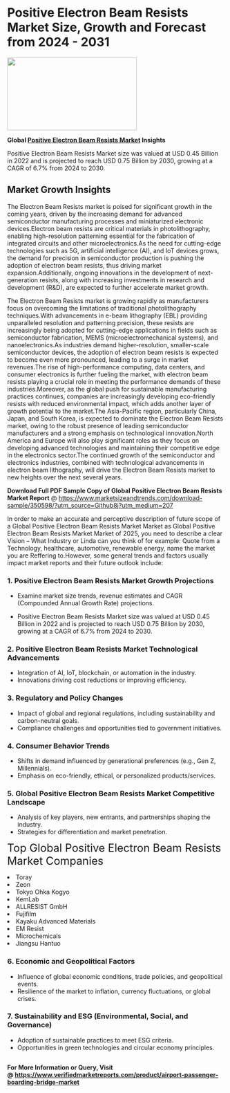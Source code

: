 <H1>Positive Electron Beam Resists Market Size, Growth and Forecast from 2024 - 2031</H1><img class="aligncenter size-medium wp-image-584254" src="https://thirdeyenews.in/wp-content/uploads/2024/09/Global-Market-Research-300x168.jpeg" alt="" width="300" height="168" /><p><strong>Global&nbsp;<a href="https://www.marketsizeandtrends.com/download-sample/350598/?utm_source=Github8j?utm_medium=207">Positive Electron Beam Resists Market</a> Insights</strong></p><p>Positive Electron Beam Resists Market size was valued at USD 0.45 Billion in 2022 and is projected to reach USD 0.75 Billion by 2030, growing at a CAGR of 6.7% from 2024 to 2030.</p><p><h2>Market Growth Insights</h2> <p>The Electron Beam Resists market is poised for significant growth in the coming years, driven by the increasing demand for advanced semiconductor manufacturing processes and miniaturized electronic devices.Electron beam resists are critical materials in photolithography, enabling high-resolution patterning essential for the fabrication of integrated circuits and other microelectronics.As the need for cutting-edge technologies such as 5G, artificial intelligence (AI), and IoT devices grows, the demand for precision in semiconductor production is pushing the adoption of electron beam resists, thus driving market expansion.Additionally, ongoing innovations in the development of next-generation resists, along with increasing investments in research and development (R&D), are expected to further accelerate market growth.</p> <p>The Electron Beam Resists market is growing rapidly as manufacturers focus on overcoming the limitations of traditional photolithography techniques.With advancements in e-beam lithography (EBL) providing unparalleled resolution and patterning precision, these resists are increasingly being adopted for cutting-edge applications in fields such as semiconductor fabrication, MEMS (microelectromechanical systems), and nanoelectronics.As industries demand higher-resolution, smaller-scale semiconductor devices, the adoption of electron beam resists is expected to become even more pronounced, leading to a surge in market revenues.The rise of high-performance computing, data centers, and consumer electronics is further fueling the market, with electron beam resists playing a crucial role in meeting the performance demands of these industries.Moreover, as the global push for sustainable manufacturing practices continues, companies are increasingly developing eco-friendly resists with reduced environmental impact, which adds another layer of growth potential to the market.The Asia-Pacific region, particularly China, Japan, and South Korea, is expected to dominate the Electron Beam Resists market, owing to the robust presence of leading semiconductor manufacturers and a strong emphasis on technological innovation.North America and Europe will also play significant roles as they focus on developing advanced technologies and maintaining their competitive edge in the electronics sector.The continued growth of the semiconductor and electronics industries, combined with technological advancements in electron beam lithography, will drive the Electron Beam Resists market to new heights over the next several years.</p> <p><span class=""><strong>Download Full PDF Sample Copy of Global Positive Electron Beam Resists Market Report</strong> @ <a href="https://www.marketsizeandtrends.com/download-sample/350598/?utm_source=Github8j?utm_medium=207" target="_blank">https://www.marketsizeandtrends.com/download-sample/350598/?utm_source=Github8j?utm_medium=207</a></span></p><p>In order to make an accurate and perceptive description of future scope of a Global&nbsp;Positive Electron Beam Resists Market Market as Global&nbsp;Positive Electron Beam Resists Market Market of 2025, you need to describe a clear Vision &ndash; What Industry or Linda can you think of for example: Quote from a Technology, healthcare, automotive, renewable energy, name the market you are Reffering to.However, some general trends and factors usually impact market reports and their future outlook include:</p><h3>1.&nbsp;<strong>Positive Electron Beam Resists Market Growth Projections</strong></h3><ul><li>Examine market size trends, revenue estimates and CAGR (Compounded Annual Growth Rate) projections.</li><li><p>Positive Electron Beam Resists Market size was valued at USD 0.45 Billion in 2022 and is projected to reach USD 0.75 Billion by 2030, growing at a CAGR of 6.7% from 2024 to 2030.</p></li></ul><h3>2.&nbsp;<strong>Positive Electron Beam Resists Market Technological Advancements</strong></h3><ul><li>Integration of AI, IoT, blockchain, or automation in the industry.</li><li>Innovations driving cost reductions or improving efficiency.</li></ul><h3>3.&nbsp;<strong>Regulatory and Policy Changes</strong></h3><ul><li>Impact of global and regional regulations, including sustainability and carbon-neutral goals.</li><li>Compliance challenges and opportunities tied to government initiatives.</li></ul><h3>4.&nbsp;<strong>Consumer Behavior Trends</strong></h3><ul><li>Shifts in demand influenced by generational preferences (e.g., Gen Z, Millennials).</li><li>Emphasis on eco-friendly, ethical, or personalized products/services.</li></ul><h3>5.&nbsp;<strong>Global Positive Electron Beam Resists Market Competitive Landscape</strong></h3><ul><li>Analysis of key players, new entrants, and partnerships shaping the industry.</li><li>Strategies for differentiation and market penetration.</li></ul><p data-pm-slice="1 1 []"><span style="color: inherit; font-family: inherit; font-size: 25px;">Top Global Positive Electron Beam Resists Market Companies</span></p><div class="" data-test-id=""><p><li>Toray</li><li> Zeon</li><li> Tokyo Ohka Kogyo</li><li> KemLab</li><li> ALLRESIST GmbH</li><li> Fujifilm</li><li> Kayaku Advanced Materials</li><li> EM Resist</li><li> Microchemicals</li><li> Jiangsu Hantuo</li></p></div><h3>6.&nbsp;<strong>Economic and Geopolitical Factors</strong></h3><ul><li>Influence of global economic conditions, trade policies, and geopolitical events.</li><li>Resilience of the market to inflation, currency fluctuations, or global crises.</li></ul><h3>7.&nbsp;<strong>Sustainability and ESG (Environmental, Social, and Governance)</strong></h3><ul><li>Adoption of sustainable practices to meet ESG criteria.</li><li>Opportunities in green technologies and circular economy principles.</li></ul><h2><strong style="font-size: 14px;">For More Information or Query, Visit @&nbsp;</strong><a style="background-color: #ffffff; font-size: 14px;" href="https://www.marketsizeandtrends.com/report/positive-electron-beam-resists-market/" target="_blank">https://www.verifiedmarketreports.com/product/airport-passenger-boarding-bridge-market</a></h2>